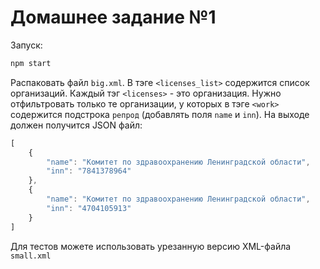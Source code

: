 # Домашнее задание №1

Запуск:
```bash
npm start
```

Распаковать файл `big.xml`.
В тэге `<licenses_list>` содержится список организаций.
Каждый тэг `<licenses>` - это организация.
Нужно отфильтровать только те организации, у которых в тэге `<work>`
содержится подстрока `репрод` (добавлять поля `name` и `inn`).
На выходе должен получится JSON файл:

```javascript
[
    {
        "name": "Комитет по здравоохранению Ленинградской области",
        "inn": "7841378964"
    },
    {
        "name": "Комитет по здравоохранению Ленинградской области",
        "inn": "4704105913"
    }
]
```
Для тестов можете использовать урезанную версию XML-файла `small.xml`
